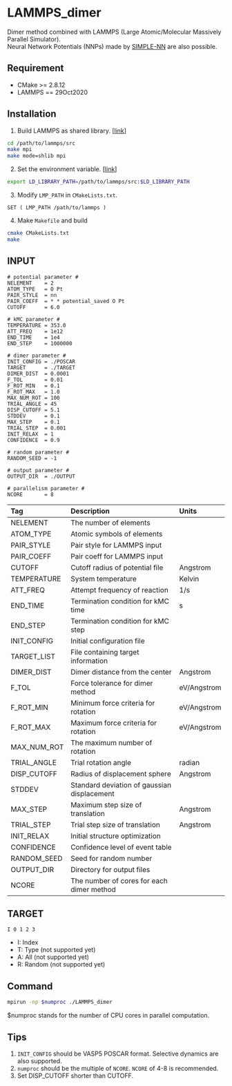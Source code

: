 # LAMMPS_dimer
Dimer method combined with LAMMPS (Large Atomic/Molecular Massively Parallel Simulator).  
Neural Network Potentials (NNPs) made by [SIMPLE-NN](https://github.com/MDIL-SNU/SIMPLE-NN_v2) are also possible.  

## Requirement
- CMake >= 2.8.12
- LAMMPS == 29Oct2020

## Installation
1. Build LAMMPS as shared library. [[link](https://docs.lammps.org/Build_basics.html)]
```bash
cd /path/to/lammps/src
make mpi
make mode=shlib mpi
```
2. Set the environment variable. [[link](https://docs.lammps.org/Build_link.html)]
```bash
export LD_LIBRARY_PATH=/path/to/lammps/src:$LD_LIBRARY_PATH
```
3. Modify `LMP_PATH` in `CMakeLists.txt`.
```text
SET ( LMP_PATH /path/to/lammps )
```
4. Make `Makefile` and build
``` bash
cmake CMakeLists.txt
make
```

## INPUT
```text
# potential parameter #
NELEMENT    = 2
ATOM_TYPE   = O Pt
PAIR_STYLE  = nn
PAIR_COEFF  = * * potential_saved O Pt
CUTOFF      = 6.0

# kMC parameter #
TEMPERATURE = 353.0
ATT_FREQ    = 1e12
END_TIME    = 1e4
END_STEP    = 1000000

# dimer parameter #
INIT_CONFIG = ./POSCAR
TARGET      = ./TARGET
DIMER_DIST  = 0.0001
F_TOL       = 0.01
F_ROT_MIN   = 0.1
F_ROT_MAX   = 1.0
MAX_NUM_ROT = 100
TRIAL_ANGLE = 45
DISP_CUTOFF = 5.1
STDDEV      = 0.1
MAX_STEP    = 0.1
TRIAL_STEP  = 0.001
INIT_RELAX  = 1
CONFIDENCE  = 0.9

# random parameter #
RANDOM_SEED = -1

# output parameter #
OUTPUT_DIR  = ./OUTPUT

# parallelism parameter #
NCORE       = 8
```

|Tag|Description|Units|
|:---|:---|:---|
|NELEMENT|The number of elements||
|ATOM_TYPE|Atomic symbols of elements||
|PAIR_STYLE|Pair style for LAMMPS input||
|PAIR_COEFF|Pair coeff for LAMMPS input||
|CUTOFF|Cutoff radius of potential file|Angstrom|
|TEMPERATURE|System temperature|Kelvin|
|ATT_FREQ|Attempt frequency of reaction|1/s|
|END_TIME|Termination condition for kMC time|s|
|END_STEP|Termination condition for kMC step||
|INIT_CONFIG|Initial configuration file||
|TARGET_LIST|File containing target information||
|DIMER_DIST|Dimer distance from the center|Angstrom|
|F_TOL|Force tolerance for dimer method|eV/Angstrom|
|F_ROT_MIN|Minimum force criteria for rotation|eV/Angstrom|
|F_ROT_MAX|Maximum force criteria for rotation|eV/Angstrom|
|MAX_NUM_ROT|The maximum number of rotation||
|TRIAL_ANGLE|Trial rotation angle|radian|
|DISP_CUTOFF|Radius of displacement sphere|Angstrom|
|STDDEV|Standard deviation of gaussian displacement||
|MAX_STEP|Maximum step size of translation|Angstrom|
|TRIAL_STEP|Trial step size of translation|Angstrom|
|INIT_RELAX|Initial structure optimization||
|CONFIDENCE|Confidence level of event table||
|RANDOM_SEED|Seed for random number||
|OUTPUT_DIR|Directory for output files||
|NCORE|The number of cores for each dimer method||

## TARGET
```text
I 0 1 2 3
```

* I: Index
* T: Type (not supported yet)
* A: All (not supported yet)
* R: Random (not supported yet)

## Command
```bash
mpirun -np $numproc ./LAMMPS_dimer
```
$numproc stands for the number of CPU cores in parallel computation.

## Tips  
1. `INIT_CONFIG` should be VASP5 POSCAR format. Selective dynamics are also supported.
2. `numproc` should be the multiple of `NCORE`. `NCORE` of 4-8 is recommended. 
3. Set DISP_CUTOFF shorter than CUTOFF.
